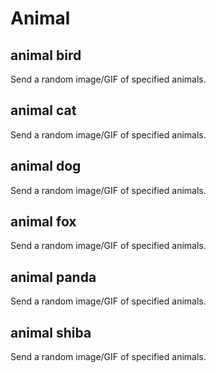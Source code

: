 # Animal

## animal bird

Send a random image/GIF of specified animals.

## animal cat

Send a random image/GIF of specified animals.

## animal dog

Send a random image/GIF of specified animals.

## animal fox

Send a random image/GIF of specified animals.

## animal panda

Send a random image/GIF of specified animals.

## animal shiba

Send a random image/GIF of specified animals.
